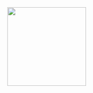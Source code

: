 <div>
<img height="180cm" src="https://github-readme-stats.vercel.app/api?username=FranciscoBatalha)"/>
</div>
